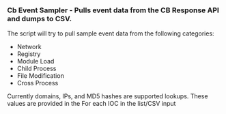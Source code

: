 ### Cb Event Sampler - Pulls event data from the CB Response API and dumps to CSV. 

The script will try to pull sample event data from the following categories:
* Network
* Registry
* Module Load
* Child Process
* File Modification
* Cross Process

Currently domains, IPs, and MD5 hashes are supported lookups. These values are provided in the 
For each IOC in the list/CSV input